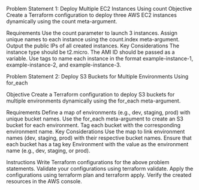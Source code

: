 Problem Statement 1: Deploy Multiple EC2 Instances Using count Objective
Create a Terraform configuration to deploy three AWS EC2 instances
dynamically using the count meta-argument.

Requirements Use the count parameter to launch 3 instances. Assign
unique names to each instance using the count.index meta-argument.
Output the public IPs of all created instances. Key Considerations The
instance type should be t2.micro. The AMI ID should be passed as a
variable. Use tags to name each instance in the format
example-instance-1, example-instance-2, and example-instance-3.

Problem Statement 2: Deploy S3 Buckets for Multiple Environments Using
for_each

Objective Create a Terraform configuration to deploy S3 buckets for
multiple environments dynamically using the for_each meta-argument.

Requirements Define a map of environments (e.g., dev, staging, prod)
with unique bucket names. Use the for_each meta-argument to create an S3
bucket for each environment. Tag each bucket with the corresponding
environment name. Key Considerations Use the map to link environment
names (dev, staging, prod) with their respective bucket names. Ensure
that each bucket has a tag key Environment with the value as the
environment name (e.g., dev, staging, or prod).

Instructions Write Terraform configurations for the above problem
statements. Validate your configurations using terraform validate. Apply
the configurations using terraform plan and terraform apply. Verify the
created resources in the AWS console.
